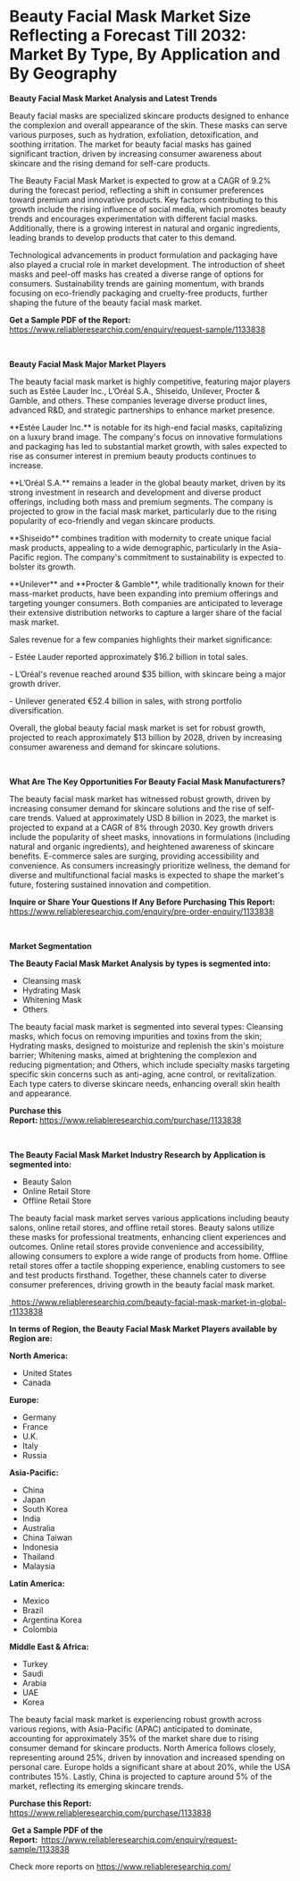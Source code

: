 <p><h1>Beauty Facial Mask Market Size Reflecting a Forecast Till 2032: Market By Type, By Application and By Geography</h1></p><p><strong>Beauty Facial Mask Market Analysis and Latest Trends</strong></p>
<p><p>Beauty facial masks are specialized skincare products designed to enhance the complexion and overall appearance of the skin. These masks can serve various purposes, such as hydration, exfoliation, detoxification, and soothing irritation. The market for beauty facial masks has gained significant traction, driven by increasing consumer awareness about skincare and the rising demand for self-care products.</p><p>The Beauty Facial Mask Market is expected to grow at a CAGR of 9.2% during the forecast period, reflecting a shift in consumer preferences toward premium and innovative products. Key factors contributing to this growth include the rising influence of social media, which promotes beauty trends and encourages experimentation with different facial masks. Additionally, there is a growing interest in natural and organic ingredients, leading brands to develop products that cater to this demand.</p><p>Technological advancements in product formulation and packaging have also played a crucial role in market development. The introduction of sheet masks and peel-off masks has created a diverse range of options for consumers. Sustainability trends are gaining momentum, with brands focusing on eco-friendly packaging and cruelty-free products, further shaping the future of the beauty facial mask market.</p></p>
<p><strong>Get a Sample PDF of the Report:&nbsp;</strong> <a href="https://www.reliableresearchiq.com/enquiry/request-sample/1133838?utm_campaign=2324&utm_medium=2&utm_source=Github&utm_content=ia&utm_term=25032025&utm_id=beauty-facial-mask">https://www.reliableresearchiq.com/enquiry/request-sample/1133838</a></p>
<p>&nbsp;</p>
<p><strong>Beauty Facial Mask Major Market Players</strong></p>
<p><p>The beauty facial mask market is highly competitive, featuring major players such as Estée Lauder Inc., L’Oréal S.A., Shiseido, Unilever, Procter & Gamble, and others. These companies leverage diverse product lines, advanced R&D, and strategic partnerships to enhance market presence.</p><p>**Estée Lauder Inc.** is notable for its high-end facial masks, capitalizing on a luxury brand image. The company's focus on innovative formulations and packaging has led to substantial market growth, with sales expected to rise as consumer interest in premium beauty products continues to increase.</p><p>**L’Oréal S.A.** remains a leader in the global beauty market, driven by its strong investment in research and development and diverse product offerings, including both mass and premium segments. The company is projected to grow in the facial mask market, particularly due to the rising popularity of eco-friendly and vegan skincare products.</p><p>**Shiseido** combines tradition with modernity to create unique facial mask products, appealing to a wide demographic, particularly in the Asia-Pacific region. The company's commitment to sustainability is expected to bolster its growth.</p><p>**Unilever** and **Procter & Gamble**, while traditionally known for their mass-market products, have been expanding into premium offerings and targeting younger consumers. Both companies are anticipated to leverage their extensive distribution networks to capture a larger share of the facial mask market.</p><p>Sales revenue for a few companies highlights their market significance: </p><p>- Estée Lauder reported approximately $16.2 billion in total sales.</p><p>- L’Oréal's revenue reached around $35 billion, with skincare being a major growth driver.</p><p>- Unilever generated €52.4 billion in sales, with strong portfolio diversification.</p><p>Overall, the global beauty facial mask market is set for robust growth, projected to reach approximately $13 billion by 2028, driven by increasing consumer awareness and demand for skincare solutions.</p></p>
<p>&nbsp;</p>
<p><strong>What Are The Key Opportunities For Beauty Facial Mask Manufacturers?</strong></p>
<p><p>The beauty facial mask market has witnessed robust growth, driven by increasing consumer demand for skincare solutions and the rise of self-care trends. Valued at approximately USD 8 billion in 2023, the market is projected to expand at a CAGR of 8% through 2030. Key growth drivers include the popularity of sheet masks, innovations in formulations (including natural and organic ingredients), and heightened awareness of skincare benefits. E-commerce sales are surging, providing accessibility and convenience. As consumers increasingly prioritize wellness, the demand for diverse and multifunctional facial masks is expected to shape the market's future, fostering sustained innovation and competition.</p></p>
<p><strong>Inquire or Share Your Questions If Any Before Purchasing This Report:</strong> <a href="https://www.reliableresearchiq.com/enquiry/pre-order-enquiry/1133838?utm_campaign=2324&utm_medium=2&utm_source=Github&utm_content=ia&utm_term=25032025&utm_id=beauty-facial-mask">https://www.reliableresearchiq.com/enquiry/pre-order-enquiry/1133838</a></p>
<p>&nbsp;</p>
<p><strong>Market Segmentation</strong></p>
<p><strong>The Beauty Facial Mask Market Analysis by types is segmented into:</strong></p>
<p><ul><li>Cleansing mask</li><li>Hydrating Mask</li><li>Whitening Mask</li><li>Others</li></ul></p>
<p><p>The beauty facial mask market is segmented into several types: Cleansing masks, which focus on removing impurities and toxins from the skin; Hydrating masks, designed to moisturize and replenish the skin's moisture barrier; Whitening masks, aimed at brightening the complexion and reducing pigmentation; and Others, which include specialty masks targeting specific skin concerns such as anti-aging, acne control, or revitalization. Each type caters to diverse skincare needs, enhancing overall skin health and appearance.</p></p>
<p><strong>Purchase this Report:&nbsp;</strong><a href="https://www.reliableresearchiq.com/purchase/1133838?utm_campaign=2324&utm_medium=2&utm_source=Github&utm_content=ia&utm_term=25032025&utm_id=beauty-facial-mask">https://www.reliableresearchiq.com/purchase/1133838</a></p>
<p>&nbsp;</p>
<p><strong>The Beauty Facial Mask Market Industry Research by Application is segmented into:</strong></p>
<p><ul><li>Beauty Salon</li><li>Online Retail Store</li><li>Offline Retail Store</li></ul></p>
<p><p>The beauty facial mask market serves various applications including beauty salons, online retail stores, and offline retail stores. Beauty salons utilize these masks for professional treatments, enhancing client experiences and outcomes. Online retail stores provide convenience and accessibility, allowing consumers to explore a wide range of products from home. Offline retail stores offer a tactile shopping experience, enabling customers to see and test products firsthand. Together, these channels cater to diverse consumer preferences, driving growth in the beauty facial mask market.</p></p>
<p><a href="https://www.reliableresearchiq.com/beauty-facial-mask-market-in-global-r1133838?utm_campaign=2324&utm_medium=2&utm_source=Github&utm_content=ia&utm_term=25032025&utm_id=beauty-facial-mask">&nbsp;https://www.reliableresearchiq.com/beauty-facial-mask-market-in-global-r1133838</a></p>
<p><strong>In terms of Region, the Beauty Facial Mask Market Players available by Region are:</strong></p>
<p>
    <p> <strong> North America: </strong>
        <ul>
            <li>United States</li>
            <li>Canada</li>
        </ul>
        </p> 
    <p> <strong> Europe: </strong>
        <ul>
            <li>Germany</li>
            <li>France</li>
            <li>U.K.</li>
            <li>Italy</li>
            <li>Russia</li>
        </ul>
        </p> 
    <p> <strong> Asia-Pacific: </strong>
        <ul>
            <li>China</li>
            <li>Japan</li>
            <li>South Korea</li>
            <li>India</li>
            <li>Australia</li>
            <li>China Taiwan</li>
            <li>Indonesia</li>
            <li>Thailand</li>
            <li>Malaysia</li>
        </ul>
        </p> 
    <p> <strong> Latin America: </strong>
        <ul>
            <li>Mexico</li>
            <li>Brazil</li>
            <li>Argentina Korea</li>
            <li>Colombia</li>
        </ul>
        </p> 
    <p> <strong> Middle East & Africa: </strong>
        <ul>
            <li>Turkey</li>
            <li>Saudi</li>
            <li>Arabia</li>
            <li>UAE</li>
            <li>Korea</li>
        </ul>
    </p>
    </p>
<p><p>The beauty facial mask market is experiencing robust growth across various regions, with Asia-Pacific (APAC) anticipated to dominate, accounting for approximately 35% of the market share due to rising consumer demand for skincare products. North America follows closely, representing around 25%, driven by innovation and increased spending on personal care. Europe holds a significant share at about 20%, while the USA contributes 15%. Lastly, China is projected to capture around 5% of the market, reflecting its emerging skincare trends.</p></p>
<p><strong>Purchase this Report: </strong><a href="https://www.reliableresearchiq.com/purchase/1133838?utm_campaign=2324&utm_medium=2&utm_source=Github&utm_content=ia&utm_term=25032025&utm_id=beauty-facial-mask">https://www.reliableresearchiq.com/purchase/1133838</a></p>
<p>&nbsp;<strong>Get a Sample PDF of the Report:&nbsp;&nbsp;</strong><a href="https://www.reliableresearchiq.com/enquiry/request-sample/1133838?utm_campaign=2324&utm_medium=2&utm_source=Github&utm_content=ia&utm_term=25032025&utm_id=beauty-facial-mask">https://www.reliableresearchiq.com/enquiry/request-sample/1133838</a></p>
<p><strong></strong></p>
<p>Check more reports on <a href="https://www.reliableresearchiq.com/?utm_campaign=2324&utm_medium=2&utm_source=Github&utm_content=ia&utm_term=25032025&utm_id=beauty-facial-mask">https://www.reliableresearchiq.com/</a></p>